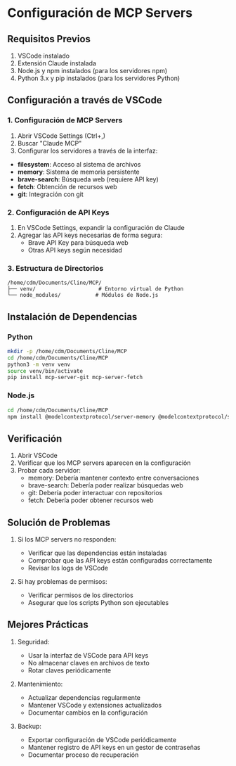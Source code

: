 # Configuración de MCP Servers

## Requisitos Previos

1. VSCode instalado
2. Extensión Claude instalada
3. Node.js y npm instalados (para los servidores npm)
4. Python 3.x y pip instalados (para los servidores Python)

## Configuración a través de VSCode

### 1. Configuración de MCP Servers

1. Abrir VSCode Settings (Ctrl+,)
2. Buscar "Claude MCP"
3. Configurar los servidores a través de la interfaz:

- **filesystem**: Acceso al sistema de archivos
- **memory**: Sistema de memoria persistente
- **brave-search**: Búsqueda web (requiere API key)
- **fetch**: Obtención de recursos web
- **git**: Integración con git

### 2. Configuración de API Keys

1. En VSCode Settings, expandir la configuración de Claude
2. Agregar las API keys necesarias de forma segura:
   - Brave API Key para búsqueda web
   - Otras API keys según necesidad

### 3. Estructura de Directorios

```
/home/cdm/Documents/Cline/MCP/
├── venv/                    # Entorno virtual de Python
└── node_modules/           # Módulos de Node.js
```

## Instalación de Dependencias

### Python

```bash
mkdir -p /home/cdm/Documents/Cline/MCP
cd /home/cdm/Documents/Cline/MCP
python3 -m venv venv
source venv/bin/activate
pip install mcp-server-git mcp-server-fetch
```

### Node.js

```bash
cd /home/cdm/Documents/Cline/MCP
npm install @modelcontextprotocol/server-memory @modelcontextprotocol/server-brave-search
```

## Verificación

1. Abrir VSCode
2. Verificar que los MCP servers aparecen en la configuración
3. Probar cada servidor:
   - memory: Debería mantener contexto entre conversaciones
   - brave-search: Debería poder realizar búsquedas web
   - git: Debería poder interactuar con repositorios
   - fetch: Debería poder obtener recursos web

## Solución de Problemas

1. Si los MCP servers no responden:
   - Verificar que las dependencias están instaladas
   - Comprobar que las API keys están configuradas correctamente
   - Revisar los logs de VSCode

2. Si hay problemas de permisos:
   - Verificar permisos de los directorios
   - Asegurar que los scripts Python son ejecutables

## Mejores Prácticas

1. Seguridad:
   - Usar la interfaz de VSCode para API keys
   - No almacenar claves en archivos de texto
   - Rotar claves periódicamente

2. Mantenimiento:
   - Actualizar dependencias regularmente
   - Mantener VSCode y extensiones actualizados
   - Documentar cambios en la configuración

3. Backup:
   - Exportar configuración de VSCode periódicamente
   - Mantener registro de API keys en un gestor de contraseñas
   - Documentar proceso de recuperación
